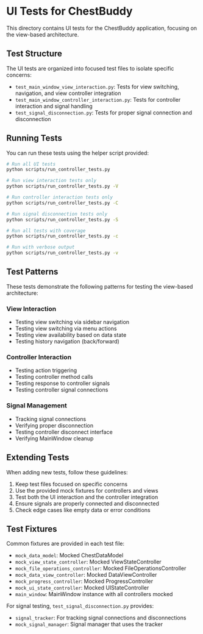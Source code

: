 # UI Tests for ChestBuddy

This directory contains UI tests for the ChestBuddy application, focusing on the view-based architecture.

## Test Structure

The UI tests are organized into focused test files to isolate specific concerns:

- `test_main_window_view_interaction.py`: Tests for view switching, navigation, and view controller integration
- `test_main_window_controller_interaction.py`: Tests for controller interaction and signal handling
- `test_signal_disconnection.py`: Tests for proper signal connection and disconnection

## Running Tests

You can run these tests using the helper script provided:

```bash
# Run all UI tests
python scripts/run_controller_tests.py

# Run view interaction tests only
python scripts/run_controller_tests.py -V

# Run controller interaction tests only
python scripts/run_controller_tests.py -C

# Run signal disconnection tests only
python scripts/run_controller_tests.py -S

# Run all tests with coverage
python scripts/run_controller_tests.py -c

# Run with verbose output
python scripts/run_controller_tests.py -v
```

## Test Patterns

These tests demonstrate the following patterns for testing the view-based architecture:

### View Interaction
- Testing view switching via sidebar navigation
- Testing view switching via menu actions
- Testing view availability based on data state
- Testing history navigation (back/forward)

### Controller Interaction
- Testing action triggering
- Testing controller method calls
- Testing response to controller signals
- Testing controller signal connections

### Signal Management
- Tracking signal connections
- Verifying proper disconnection
- Testing controller disconnect interface
- Verifying MainWindow cleanup

## Extending Tests

When adding new tests, follow these guidelines:

1. Keep test files focused on specific concerns
2. Use the provided mock fixtures for controllers and views
3. Test both the UI interaction and the controller integration
4. Ensure signals are properly connected and disconnected
5. Check edge cases like empty data or error conditions

## Test Fixtures

Common fixtures are provided in each test file:

- `mock_data_model`: Mocked ChestDataModel
- `mock_view_state_controller`: Mocked ViewStateController
- `mock_file_operations_controller`: Mocked FileOperationsController
- `mock_data_view_controller`: Mocked DataViewController
- `mock_progress_controller`: Mocked ProgressController
- `mock_ui_state_controller`: Mocked UIStateController
- `main_window`: MainWindow instance with all controllers mocked

For signal testing, `test_signal_disconnection.py` provides:

- `signal_tracker`: For tracking signal connections and disconnections
- `mock_signal_manager`: Signal manager that uses the tracker 
